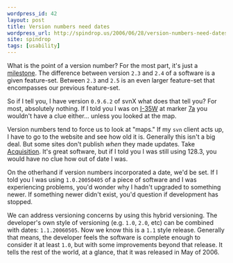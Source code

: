 ```yaml
---
wordpress_id: 42
layout: post
title: Version numbers need dates
wordpress_url: http://spindrop.us/2006/06/28/version-numbers-need-dates/
site: spindrop
tags: [usability]
---
```

What is the point of a version number?  For the most part, it's just a [milestone](http://en.wikipedia.org/wiki/Milestone).  The difference between version `2.3` and `2.4` of a software is a given feature-set.  Between `2.3` and `2.5` is an even larger feature-set that encompasses our previous feature-set.

So if I tell you, I have version `0.9.6.2` of svnX what does that tell you?  For most, absolutely nothing.  If I told you I was on [<acronym title="Interstate">I</acronym>-35W](http://en.wikipedia.org/wiki/Interstate_35W) at marker [7a](http://maps.yahoo.com/beta/index.php#maxp=location&q2=55420&q1=55408&mvt=m&trf=0&lon=-93.296215&lat=44.836182&mag=1) you wouldn't have a clue either... unless you looked at the map.

Version numbers tend to force us to look at "maps."  If my `svn` client acts up, I have to go to the website and see how old it is.  Generally this isn't a big deal.  But some sites don't publish *when* they made updates.  Take [Acquisition](http://www.acquisitionx.com/releasenotes.php).  It's great software, but if I told you I was still using 128.3, you would have no clue how out of date I was.

On the otherhand if version numbers incorporated a date, we'd be set.  If I told you I was using `1.0.20050405` of a piece of software and I was experiencing problems, you'd wonder why I hadn't upgraded to something newer.  If something newer didn't exist, you'd question if development has stopped.  

We can address versioning concerns by using this hybrid versioning.  The developer's own style of versioning (e.g. `1.0`, `2.0`, etc) can be combined with dates: `1.1.20060505`.  Now we know this is a `1.1` style release.  Generally that means, the developer feels the software is complete enough to consider it at least `1.0`, but with some improvements beyond that release.  It tells the rest of the world, at a glance, that it was released in May of 2006.
